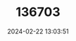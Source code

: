 ---
title: "136703"
category: "Gerbillus percivali"
draft: false
date: 2024-02-22 13:03:51
languages:
  English: ["Percival's Gerbil"]
---